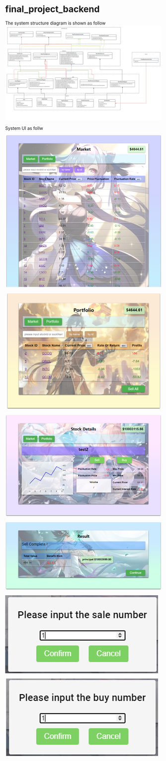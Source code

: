 # final_project_backend

The system structure diagram is shown as follow
![image](images/system_structure.png)


System UI as follw


![image](images/market_2.jpg)

![image](images/portfolio_1.jpg)

![image](images/stockdetails_1.png)

![image](images/sell_1.png)

![image](images/single_stock_sale_and_buy_1.png)